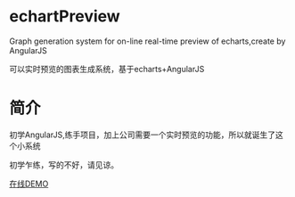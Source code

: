 # echartPreview
Graph generation system for on-line real-time preview of echarts,create by AngularJS

可以实时预览的图表生成系统，基于echarts+AngularJS

# 简介

初学AngularJS,练手项目，加上公司需要一个实时预览的功能，所以就诞生了这个小系统

初学乍练，写的不好，请见谅。

[在线DEMO](http://www.mxcst.com/ui/echartPreview/)  
